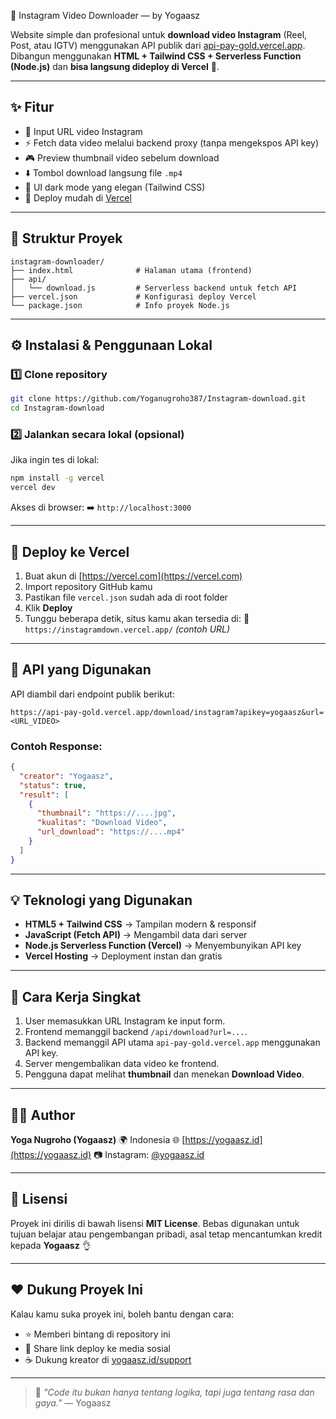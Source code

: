 🎥 Instagram Video Downloader — by Yogaasz

Website simple dan profesional untuk **download video Instagram** (Reel, Post, atau IGTV) menggunakan API publik dari [api-pay-gold.vercel.app](https://api-pay-gold.vercel.app).
Dibangun menggunakan **HTML + Tailwind CSS + Serverless Function (Node.js)** dan **bisa langsung dideploy di Vercel** 🚀.

---

## ✨ Fitur

* 🧠 Input URL video Instagram
* ⚡ Fetch data video melalui backend proxy (tanpa mengekspos API key)
* 🎮 Preview thumbnail video sebelum download
* ⬇️ Tombol download langsung file `.mp4`
* 🌙 UI dark mode yang elegan (Tailwind CSS)
* 🧱 Deploy mudah di [Vercel](https://vercel.com)

---

## 📁 Struktur Proyek

```
instagram-downloader/
├── index.html              # Halaman utama (frontend)
├── api/
│   └── download.js         # Serverless backend untuk fetch API
├── vercel.json             # Konfigurasi deploy Vercel
└── package.json            # Info proyek Node.js
```

---

## ⚙️ Instalasi & Penggunaan Lokal

### 1️⃣ Clone repository

```bash
git clone https://github.com/Yoganugroho387/Instagram-download.git
cd Instagram-download
```

### 2️⃣ Jalankan secara lokal (opsional)

Jika ingin tes di lokal:

```bash
npm install -g vercel
vercel dev
```

Akses di browser:
➡️ `http://localhost:3000`

---

## 🚀 Deploy ke Vercel

1. Buat akun di [https://vercel.com](https://vercel.com)
2. Import repository GitHub kamu
3. Pastikan file `vercel.json` sudah ada di root folder
4. Klik **Deploy**
5. Tunggu beberapa detik, situs kamu akan tersedia di:
   🔗 `https://instagramdown.vercel.app/` *(contoh URL)*

---

## 🔑 API yang Digunakan

API diambil dari endpoint publik berikut:

```
https://api-pay-gold.vercel.app/download/instagram?apikey=yogaasz&url=<URL_VIDEO>
```

### Contoh Response:

```json
{
  "creator": "Yogaasz",
  "status": true,
  "result": [
    {
      "thumbnail": "https://....jpg",
      "kualitas": "Download Video",
      "url_download": "https://....mp4"
    }
  ]
}
```

---

## 💡 Teknologi yang Digunakan

* **HTML5 + Tailwind CSS** → Tampilan modern & responsif
* **JavaScript (Fetch API)** → Mengambil data dari server
* **Node.js Serverless Function (Vercel)** → Menyembunyikan API key
* **Vercel Hosting** → Deployment instan dan gratis

---

## 🧠 Cara Kerja Singkat

1. User memasukkan URL Instagram ke input form.
2. Frontend memanggil backend `/api/download?url=...`.
3. Backend memanggil API utama `api-pay-gold.vercel.app` menggunakan API key.
4. Server mengembalikan data video ke frontend.
5. Pengguna dapat melihat **thumbnail** dan menekan **Download Video**.

---

## 🧑‍💻 Author

**Yoga Nugroho (Yogaasz)**
🌍 Indonesia
🌐 [https://yogaasz.id](https://yogaasz.id)
📷 Instagram: [@yogaasz.id](https://instagram.com/yogaasz.id)

---

## 📜 Lisensi

Proyek ini dirilis di bawah lisensi **MIT License**.
Bebas digunakan untuk tujuan belajar atau pengembangan pribadi,
asal tetap mencantumkan kredit kepada **Yogaasz** 👌

---

## ❤️ Dukung Proyek Ini

Kalau kamu suka proyek ini, boleh bantu dengan cara:

* ⭐ Memberi bintang di repository ini
* 🔄 Share link deploy ke media sosial
* ☕ Dukung kreator di [yogaasz.id/support](https://yogaasz.id/support)

---

> 🚧 *"Code itu bukan hanya tentang logika, tapi juga tentang rasa dan gaya."* — Yogaasz
